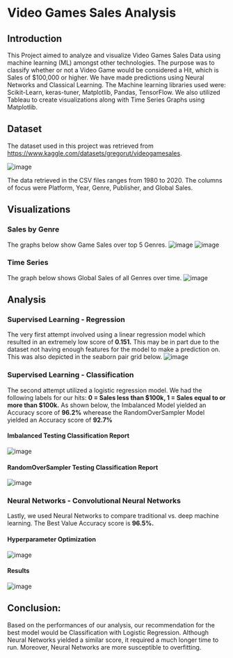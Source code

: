 # Video Games Sales Analysis


## Introduction
This Project aimed to analyze and visualize Video Games Sales Data using machine learning (ML) amongst other technologies. The purpose was to classify whether or not a Video Game would be considered a Hit, which is Sales of $100,000 or higher.
We have made predictions using Neural Networks and Classical Learning. The Machine learning libraries used were: Scikit-Learn, keras-tuner, Matplotlib, Pandas, TensorFlow. We also utilized Tableau to create visualizations along with Time Series Graphs using Matplotlib.


## Dataset
The dataset used in this project was retrieved from https://www.kaggle.com/datasets/gregorut/videogamesales.

![image](https://github.com/lansotto/project4/assets/119235680/6cb994c7-212c-41e8-b610-0ea544754bd3)

The data retrieved in the CSV files ranges from 1980 to 2020. The columns of focus were Platform, Year, Genre, Publisher, and Global Sales.
<p>


## Visualizations
### Sales by Genre
The graphs below show Game Sales over top 5 Genres.
 ![image](https://github.com/lansotto/project4/assets/119235680/b443bcfe-f757-49fd-b799-361647779f98)
![image](https://github.com/lansotto/project4/assets/119235680/710035c9-52e0-40b2-b1b0-a2df2e19dc52)
<p>
 
 ### Time Series
The graph below shows Global Sales of all Genres over time.
 ![image](https://github.com/lansotto/project4/assets/119235680/81c7c852-1f99-4c28-83d9-e6e484ebcab2)
<p>

## Analysis
### Supervised Learning - Regression
The very first attempt involved using a linear regression model which resulted in an extremely low score of **0.151.** This may be in part due to the dataset not having enough features for the model to make a prediction on. This was also depicted in the seaborn pair grid below.
 ![image](https://github.com/lansotto/project4/assets/119235680/e6882daa-3ab2-4c65-b733-5fbff1bda293)


### Supervised Learning - Classification
The second attempt utilized a logistic regression model. We had the following labels for our hits: **0 = Sales less than $100k, 1 = Sales equal to or more than $100k.**
As shown below, the Imbalanced Model yielded an Accuracy score of **96.2%** wherease the RandomOverSampler Model yielded an Accuracy score of **92.7%**
 
#### Imbalanced Testing Classification Report  
![image](https://github.com/lansotto/project4/assets/119235680/f37f07c2-9aa0-4f40-854d-745c50dc16b0)
<p>
 
#### RandomOverSampler Testing Classification Report
![image](https://github.com/lansotto/project4/assets/119235680/108f30cc-8b31-4b3a-920b-e316294fd933)


<p>

### Neural Networks - Convolutional Neural Networks
Lastly, we used Neural Networks to compare traditional vs. deep machine learning. The Best Value Accuracy score is **96.5%.**
 
#### Hyperparameter Optimization
 
 ![image](https://github.com/lansotto/project4/assets/119235680/1fe424b3-66c6-45c5-ad07-b4419caff5cc)

 #### Results
 
 ![image](https://github.com/lansotto/project4/assets/119235680/0cd58b49-06c1-4205-890d-6563472aeb13)


## Conclusion:
Based on the performances of our analysis, our recommendation for the best model would be Classification with Logistic Regression. Although Neural Networks yielded a similar score, it required a much longer time to run. Moreover, Neural Networks are more susceptible to overfitting.
